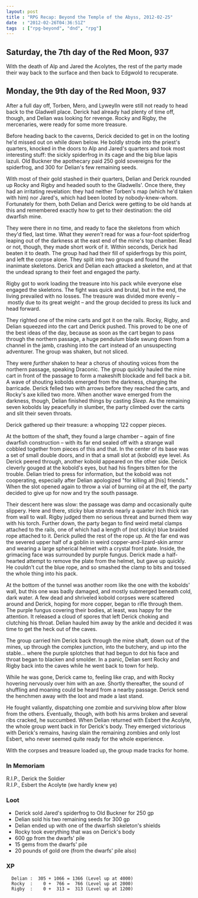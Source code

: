 ```yaml
---
layout: post
title : "RPG Recap: Beyond the Temple of the Abyss, 2012-02-25"
date  : "2012-02-26T04:36:51Z"
tags  : ["rpg-beyond", "dnd", "rpg"]
---
```

## Saturday, the 7th day of the Red Moon, 937

With the death of Alp and Jared the Acolytes, the rest of the party made
their way back to the surface and then back to Edgwold to recuperate.

## Monday, the 9th day of the Red Moon, 937

After a full day off, Torben, Mero, and Lyweylln were still not ready to head
back to the Gladwell place.  Derick had already had plenty of time off,
though, and Delian was looking for revenge.  Rocky and Rigby, the
mercenaries, were ready for some more treasure.

Before heading back to the caverns, Derick decided to get in on the looting
he'd missed out on while down below.  He boldly strode into the priest's
quarters, knocked in the doors to Alp and Jared's quarters and took most
interesting stuff: the sickly spiderfrog in its cage and the big blue lapis
lazuli.  Old Buckner the apothecary paid 250 gold sovereigns for the
spiderfrog, and 300 for Delian's few remaining seeds.

With most of their gold stashed in their quarters, Delian and Derick rounded
up Rocky and Rigby and headed south to the Gladwells'.  Once there, they had
an irritating revelation:  they had neither Torben's map (which he'd taken
with him) nor Jared's, which had been looted by nobody-knew-whom.
Fortunately for them, both Delian and Derick were getting to be old hands at
this and remembered exactly how to get to their destination: the old dwarfish
mine.

They were there in no time, and ready to face the skeletons from which they'd
fled, last time.  What they *weren't* read for was a four-foot spiderfrog
leaping out of the darkness at the east end of the mine's top chamber.  Read
or not, though, they made short work of it.  Within seconds, Derick had
beaten it to death.  The group had had their fill of spiderfrogs by this
point, and left the corpse alone.  They split into two groups and found the
inanimate skeletons.  Derick and Delian each attacked a skeleton, and at that
the undead sprang to their feet and engaged the party.

Rigby got to work loading the treasure into his pack while everyone else
engaged the skeletons.  The fight was quick and brutal, but in the end, the
living prevailed with no losses.  The treasure was divided more evenly
– mostly due to its great weight – and the group decided to press its luck
and head forward.

They righted one of the mine carts and got it on the rails.  Rocky, Rigby,
and Delian squeezed into the cart and Derick pushed.  This proved to be one
of the best ideas of the day, because as soon as the cart began to pass
through the northern passage, a huge pendulum blade swung down from a channel
in the jamb, crashing into the cart instead of an unsuspecting adventurer.
The group was shaken, but not sliced.

They were *further* shaken to hear a chorus of shouting voices from the
northern passage, speaking Draconic.  The group quickly hauled the mine cart
in front of the passage to form a makeshift blockade and fell back a bit.  A
wave of shouting kobolds emerged from the darkness, charging the barricade.
Derick felled two with arrows before they reached the carts, and Rocky's axe
killed two more.  When another wave emerged from the darkness, though, Delian
finished things by casting *Sleep*.  As the remaining seven kobolds lay
peacefully in slumber, the party climbed over the carts and slit their seven
throats.

Derick gathered up their treasure: a whopping 122 copper pieces.

At the bottom of the shaft, they found a large chamber – again of fine
dwarfish construction – with its far end sealed off with a strange wall
cobbled together from pieces of this and that.  In the center of its base was
a set of small double doors, and in that a small slot at (kobold) eye level.
As Derick peered through, another kobold appeared on the other side.  Derick
cleverly gouged at the kobold's eyes, but had his fingers bitten for the
trouble.  Delian tried to press for information, but the kobold was not
cooperating, especially after Delian apologized "for killing all [his]
friends."  When the slot opened again to throw a vial of burning oil at the
elf, the party decided to give up for now and try the south passage.

Their descent here was slow: the passage was damp and occasionally quite
slippery.  Here and there, sticky blue strands nearly a quarter inch thick
ran from wall to wall.  Rigby judged them no serious threat and burned them
way with his torch.  Further down, the party began to find weird metal clamps
attached to the rails, one of which had a length of (not sticky) blue braided
rope attached to it.  Derick pulled the rest of the rope up.  At the far end
was the severed upper half of a goblin in weird copper-and-lizard-skin armor
and wearing a large spherical helmet with a crystal front plate.  Inside, the
grimacing face was surrounded by purple fungus.  Derick made a half-hearted
attempt to remove the plate from the helmet, but gave up quickly.  He
couldn't cut the blue rope, and so smashed the clamp to bits and tossed the
whole thing into his pack.

At the bottom of the tunnel was another room like the one with the kobolds'
wall, but this one was badly damaged, and mostly submerged beneath cold, dark
water.  A few dead and shriveled kobold corpses were scattered around and
Derick, hoping for more copper, began to rifle through them.  The purple
fungus covering their bodies, at least, was happy for the attention.  It
released a cloud of spores that left Derick choking and clutching his throat.
Delian hauled him away by the ankle and decided it was time to get the heck
out of the caves.

The group carried him Derick back through the mine shaft, down out of the
mines, up through the complex junction, into the butchery, and up into the
stable... where the purple splotches that had begun to dot his face and
throat began to blacken and smolder.  In a panic, Delian sent Rocky and Rigby
back into the caves while he went back to town for help.

While he was gone, Derick came to, feeling like crap, and with Rocky hovering
nervously over him with an axe.  Shortly thereafter, the sound of shuffling
and moaning could be heard from a nearby passage.  Derick send the henchmen
away with the loot and made a last stand.

He fought valiantly, dispatching one zombie and surviving blow after blow
from the others.  Eventually, though, with both his arms broken and several
ribs cracked, he succumbed.  When Delian returned with Esbert the Acolyte,
the whole group went back in for Derick's body.  They emerged victorious
with Derick's remains, having slain the remaining zombies and only lost
Esbert, who never seemed quite ready for the whole experience.

With the corpses and treasure loaded up, the group made tracks for home.

### In Memoriam

R.I.P., Derick the Soldier  
R.I.P., Esbert the Acolyte (we hardly knew ye)

### Loot

* Derick sold Jared's spiderfrog to Old Buckner for 250 gp
* Delian sold his two remaining seeds for 300 gp
* Delian ended up with one of the dwarfish skeleton's shields
* Rocky took everything that was on Derick's body
* 600 gp from the dwarfs' pile
* 15 gems from the dwarfs' pile
* 20 pounds of gold ore (from the dwarfs' pile also)

### XP

      Delian :  305 + 1066 = 1366 (Level up at 4000)
      Rocky  :    0 +  766 =  766 (Level up at 2000)
      Rigby  :    0 +  313 =  313 (Level up at 1200)


